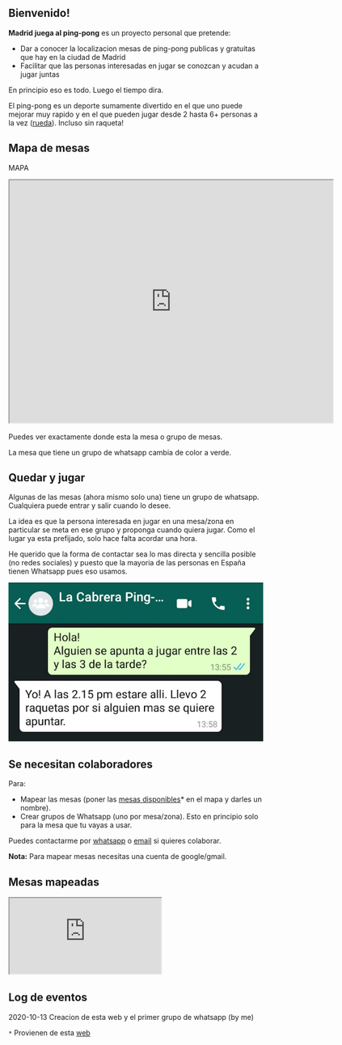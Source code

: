 ## Bienvenido!

**Madrid juega al ping-pong** es un proyecto personal que pretende:
- Dar a conocer la localizacion mesas de ping-pong publicas y gratuitas que hay en la ciudad de Madrid
- Facilitar que las personas interesadas en jugar se conozcan y acudan a jugar juntas

En principio eso es todo. Luego el tiempo dira.

El ping-pong es un deporte sumamente divertido en el que uno puede mejorar muy rapido y en el que pueden jugar desde 2 hasta 6+ personas a la vez ([rueda](https://www.youtube.com/watch?v=2w0lYanJtzA)). Incluso sin raqueta!

## Mapa de mesas


MAPA
<iframe src="https://www.google.com/maps/d/embed?mid=1Fmxpo1Q1BcEdykBuxHHcZEdoVkncN8Zv" width="640" height="480"></iframe>

Puedes ver exactamente donde esta la mesa o grupo de mesas.

La mesa que tiene un grupo de whatsapp cambia de color a verde.


## Quedar y jugar
Algunas de las mesas (ahora mismo solo una) tiene un grupo de whatsapp. Cualquiera puede entrar y salir cuando lo desee.

La idea es que la persona interesada en jugar en una mesa/zona en particular se meta en ese grupo y proponga cuando quiera jugar. Como el lugar ya esta prefijado, solo hace falta acordar una hora.

He querido que la forma de contactar sea lo mas directa y sencilla posible (no redes sociales) y puesto que la mayoria de las personas en España tienen Whatsapp pues eso usamos.

![quedar es simple!](whatsapp-ping-pong-meeting.png)

## Se necesitan colaboradores

Para:
- Mapear las mesas (poner las [mesas disponibles](https://docs.google.com/spreadsheets/d/e/2PACX-1vT56qFroA4dhKBhXHxo7w2GhUJ-4m2y1KrsB3aR5YwaqPmDNMHQis32A0b7CdG6CwAkO4m2DOB7DdIw/pubhtml?gid=755616272&single=true)* en el mapa y darles un nombre). 
- Crear grupos de Whatsapp (uno por mesa/zona). Esto en principio solo para la mesa que tu vayas a usar.


Puedes contactarme por [whatsapp](https://wa.link/j7bt8j) o [email](mr.ruben.mg@gmail.com) si quieres colaborar.

**Nota:** Para mapear mesas necesitas una cuenta de google/gmail.

## Mesas mapeadas

<iframe src="https://docs.google.com/spreadsheets/d/e/2PACX-1vT56qFroA4dhKBhXHxo7w2GhUJ-4m2y1KrsB3aR5YwaqPmDNMHQis32A0b7CdG6CwAkO4m2DOB7DdIw/pubhtml?gid=755616272&amp;single=true&amp;widget=true&amp;headers=false"></iframe>


## Log de eventos
2020-10-13 Creacion de esta web y el primer grupo de whatsapp (by me)


`*` Provienen de esta [web](https://datos.madrid.es/portal/site/egob/menuitem.c05c1f754a33a9fbe4b2e4b284f1a5a0/?vgnextoid=f978e9d0db722710VgnVCM2000001f4a900aRCRD&vgnextchannel=374512b9ace9f310VgnVCM100000171f5a0aRCRD&vgnextfmt=default)


